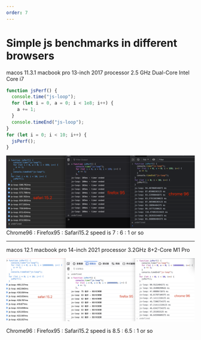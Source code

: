 ```yaml
---
order: 7
---
```


# Simple js benchmarks in different browsers

macos 11.3.1
macbook pro 13-inch 2017
processor 2.5 GHz Dual-Core Intel Core i7

```js
function jsPerf() {
  console.time("js-loop");
  for (let i = 0, a = 0; i < 1e8; i++) {
    a += 1;
  }
  console.timeEnd("js-loop");
}
for (let i = 0; i < 10; i++) {
  jsPerf();
}
```

![image](../assets/images/2021-2-1.png)
Chrome96 : Firefox95 : Safari15.2 speed is 7 : 6 : 1 or so

---

macos 12.1
macbook pro 14-inch 2021
processor 3.2GHz 8+2-Core M1 Pro

![image](../assets/images/2021-2-2.jpg)

Chrome96 : Firefox95 : Safari15.2 speed is 8.5 : 6.5 : 1 or so
